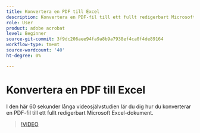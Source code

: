 ```yaml
---
title: Konvertera en PDF till Excel
description: Konvertera en PDF-fil till ett fullt redigerbart Microsoft Excel-dokument
role: User
product: adobe acrobat
level: Beginner
source-git-commit: 3f9dc206aee94fa9a8b9a7938ef4ca0f4de89164
workflow-type: tm+mt
source-wordcount: '40'
ht-degree: 0%

---
```


# Konvertera en PDF till Excel

I den här 60 sekunder långa videosjälvstudien lär du dig hur du konverterar en PDF-fil till ett fullt redigerbart Microsoft Excel-dokument.

>[!VIDEO](https://video.tv.adobe.com/v/3409908?quality=12&learn=on&hidetitle=true)
